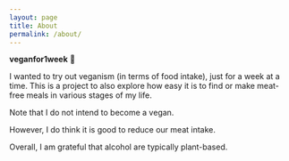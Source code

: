 ```yaml
---
layout: page
title: About
permalink: /about/
---
```


 **veganfor1week** 🍌

I wanted to try out veganism (in terms of food intake), just for a week at a time.
This is a project to also explore how easy it is to find or make meat-free meals in various stages of my life.

Note that I do not intend to become a vegan.

However, I do think it is good to reduce our meat intake.

Overall, I am grateful that alcohol are typically plant-based.
